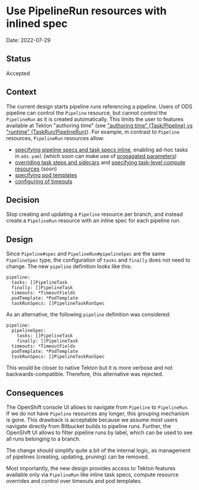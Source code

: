 # Use PipelineRun resources with inlined spec

Date: 2022-07-29

## Status

Accepted

## Context

The current design starts pipeline runs referencing a pipeline. Users of ODS pipeline can control the `Pipeline` resource, but cannot control the `PipelineRun` as it is created automatically. This limits the user to features available at Tekton "authoring time" (see ["authoring time" (Task/Pipeline) vs "runtime" (TaskRun/PipelineRun)](https://github.com/tektoncd/community/blob/main/design-principles.md#reusability)). For example, in contrast to `Pipeline` resources, `PipelineRun` resources allow:

* [specifying pipeline specs and task specs inline](https://github.com/tektoncd/pipeline/blob/release-v0.38.x/examples/v1beta1/pipelineruns/pipelinerun-with-pipelinespec-and-taskspec.yaml), enabling ad-hoc tasks in `ods.yaml` (which soon can make use of [propagated parameters](https://tekton.dev/docs/pipelines/pipelineruns/#propagated-parameters))
* [overriding task steps and sidecars](https://tekton.dev/docs/pipelines/taskruns/#overriding-task-steps-and-sidecars) and [specifying task-level compute resources](https://tekton.dev/docs/pipelines/pipelineruns/#specifying-task-level-computeresources) (soon)
* [specifying pod templates](https://tekton.dev/docs/pipelines/pipelineruns/#specifying-a-pod-template)
* [configuring of timeouts](https://tekton.dev/docs/pipelines/pipelineruns/#configuring-a-failure-timeout)

## Decision

Stop creating and updating a `Pipeline` resource per branch, and instead create a `PipelineRun` resource with an inline spec for each pipeline run.

## Design

Since `Pipeline#spec` and `PipelineRun#pipelineSpec` are the same `PipelineSpec` type, the configuration of `tasks` and `finally` does not need to change. The new `pipeline` definition looks like this:

```
pipeline:
  tasks: []PipelineTask
  finally: []PipelineTask
  timeouts: *TimeoutFields
  podTemplate: *PodTemplate
  taskRunSpecs: []PipelineTaskRunSpec
```

As an alternative, the following `pipeline` definition was considered:

```
pipeline:
  pipelineSpec:
    tasks: []PipelineTask
    finally: []PipelineTask
  timeouts: *TimeoutFields
  podTemplate: *PodTemplate
  taskRunSpecs: []PipelineTaskRunSpec
```

This would be closer to native Tekton but it is more verbose and not backwards-compatible. Therefore, this alternative was rejected.

## Consequences

The OpenShift console UI allows to navigate from `Pipeline` to `PipelineRun`. If we do not have `Pipeline` resources any longer, this grouping mechanism is gone. This drawback is acceptable because we assume most users navigate directly from Bitbucket builds to pipeline runs. Further, the OpenShift UI allows to filter pipeline runs by label, which can be used to see all runs belonging to a branch.

The change should simplify quite a bit of the internal logic, as management of pipelines (creating, updating, pruning) can be removed.

Most importantly, the new design provides access to Tekton features available only via `PipelineRun` like inline task specs, compute resource overrides and control over timeouts and pod templates.
